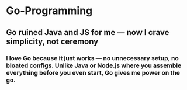 # Go-Programming
## Go ruined Java and JS for me — now I crave simplicity, not ceremony
### I love Go because it just works — no unnecessary setup, no bloated configs. Unlike Java or Node.js where you assemble everything before you even start, Go gives me power on the go.
